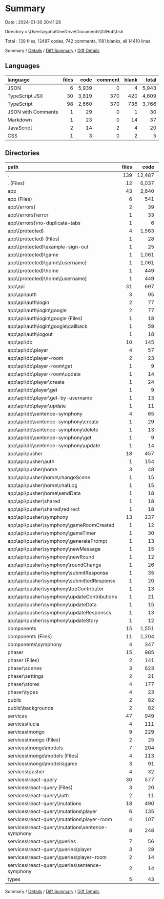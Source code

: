 # Summary

Date : 2024-01-30 20:41:28

Directory c:\\Users\\vypha\\OneDrive\\Documents\\GitHub\\fish

Total : 139 files,  12487 codes, 742 comments, 1181 blanks, all 14410 lines

Summary / [Details](details.md) / [Diff Summary](diff.md) / [Diff Details](diff-details.md)

## Languages
| language | files | code | comment | blank | total |
| :--- | ---: | ---: | ---: | ---: | ---: |
| JSON | 6 | 5,939 | 0 | 4 | 5,943 |
| TypeScript JSX | 30 | 3,819 | 370 | 420 | 4,609 |
| TypeScript | 98 | 2,660 | 370 | 736 | 3,766 |
| JSON with Comments | 1 | 29 | 0 | 1 | 30 |
| Markdown | 1 | 23 | 0 | 14 | 37 |
| JavaScript | 2 | 14 | 2 | 4 | 20 |
| CSS | 1 | 3 | 0 | 2 | 5 |

## Directories
| path | files | code | comment | blank | total |
| :--- | ---: | ---: | ---: | ---: | ---: |
| . | 139 | 12,487 | 742 | 1,181 | 14,410 |
| . (Files) | 12 | 6,037 | 3 | 35 | 6,075 |
| app | 43 | 2,840 | 311 | 510 | 3,661 |
| app (Files) | 6 | 541 | 39 | 42 | 622 |
| app\\(errors) | 2 | 39 | 0 | 4 | 43 |
| app\\(errors)\\error | 1 | 33 | 0 | 2 | 35 |
| app\\(errors)\\no-duplicate-tabs | 1 | 6 | 0 | 2 | 8 |
| app\\(protected) | 4 | 1,563 | 220 | 208 | 1,991 |
| app\\(protected) (Files) | 1 | 28 | 7 | 7 | 42 |
| app\\(protected)\\example-sign-out | 1 | 25 | 4 | 4 | 33 |
| app\\(protected)\\game | 1 | 1,061 | 129 | 137 | 1,327 |
| app\\(protected)\\game\\[username] | 1 | 1,061 | 129 | 137 | 1,327 |
| app\\(protected)\\home | 1 | 449 | 80 | 60 | 589 |
| app\\(protected)\\home\\[username] | 1 | 449 | 80 | 60 | 589 |
| app\\api | 31 | 697 | 52 | 256 | 1,005 |
| app\\api\\auth | 3 | 95 | 10 | 24 | 129 |
| app\\api\\auth\\login | 2 | 77 | 7 | 16 | 100 |
| app\\api\\auth\\login\\google | 2 | 77 | 7 | 16 | 100 |
| app\\api\\auth\\login\\google (Files) | 1 | 18 | 3 | 4 | 25 |
| app\\api\\auth\\login\\google\\callback | 1 | 59 | 4 | 12 | 75 |
| app\\api\\auth\\logout | 1 | 18 | 3 | 8 | 29 |
| app\\api\\db | 10 | 145 | 0 | 42 | 187 |
| app\\api\\db\\player | 4 | 57 | 0 | 18 | 75 |
| app\\api\\db\\player-room | 2 | 23 | 0 | 8 | 31 |
| app\\api\\db\\player-room\\get | 1 | 9 | 0 | 4 | 13 |
| app\\api\\db\\player-room\\update | 1 | 14 | 0 | 4 | 18 |
| app\\api\\db\\player\\create | 1 | 24 | 0 | 5 | 29 |
| app\\api\\db\\player\\get | 1 | 9 | 0 | 4 | 13 |
| app\\api\\db\\player\\get-by-username | 1 | 13 | 0 | 5 | 18 |
| app\\api\\db\\player\\update | 1 | 11 | 0 | 4 | 15 |
| app\\api\\db\\sentence-symphony | 4 | 65 | 0 | 16 | 81 |
| app\\api\\db\\sentence-symphony\\create | 1 | 29 | 0 | 4 | 33 |
| app\\api\\db\\sentence-symphony\\delete | 1 | 13 | 0 | 4 | 17 |
| app\\api\\db\\sentence-symphony\\get | 1 | 9 | 0 | 4 | 13 |
| app\\api\\db\\sentence-symphony\\update | 1 | 14 | 0 | 4 | 18 |
| app\\api\\pusher | 18 | 457 | 42 | 190 | 689 |
| app\\api\\pusher\\auth | 1 | 154 | 30 | 21 | 205 |
| app\\api\\pusher\\home | 3 | 48 | 0 | 13 | 61 |
| app\\api\\pusher\\home\\changeScene | 1 | 15 | 0 | 4 | 19 |
| app\\api\\pusher\\home\\chatLog | 1 | 15 | 0 | 4 | 19 |
| app\\api\\pusher\\home\\sendData | 1 | 18 | 0 | 5 | 23 |
| app\\api\\pusher\\shared | 1 | 18 | 0 | 5 | 23 |
| app\\api\\pusher\\shared\\redirect | 1 | 18 | 0 | 5 | 23 |
| app\\api\\pusher\\symphony | 13 | 237 | 12 | 151 | 400 |
| app\\api\\pusher\\symphony\\gameRoomCreated | 1 | 12 | 0 | 12 | 24 |
| app\\api\\pusher\\symphony\\gameTimer | 1 | 30 | 1 | 17 | 48 |
| app\\api\\pusher\\symphony\\generatePrompt | 1 | 13 | 0 | 11 | 24 |
| app\\api\\pusher\\symphony\\newMessage | 1 | 15 | 0 | 4 | 19 |
| app\\api\\pusher\\symphony\\newRound | 1 | 12 | 2 | 11 | 25 |
| app\\api\\pusher\\symphony\\roundChange | 1 | 26 | 0 | 12 | 38 |
| app\\api\\pusher\\symphony\\submitResponse | 1 | 35 | 4 | 18 | 57 |
| app\\api\\pusher\\symphony\\submittedResponse | 1 | 20 | 5 | 14 | 39 |
| app\\api\\pusher\\symphony\\topContributor | 1 | 13 | 0 | 10 | 23 |
| app\\api\\pusher\\symphony\\updateContributions | 1 | 21 | 0 | 10 | 31 |
| app\\api\\pusher\\symphony\\updateData | 1 | 15 | 0 | 10 | 25 |
| app\\api\\pusher\\symphony\\updateResponses | 1 | 13 | 0 | 11 | 24 |
| app\\api\\pusher\\symphony\\updateStory | 1 | 12 | 0 | 11 | 23 |
| components | 15 | 1,551 | 97 | 142 | 1,790 |
| components (Files) | 11 | 1,204 | 60 | 111 | 1,375 |
| components\\symphony | 4 | 347 | 37 | 31 | 415 |
| phaser | 15 | 985 | 232 | 250 | 1,467 |
| phaser (Files) | 2 | 141 | 10 | 16 | 167 |
| phaser\\scenes | 3 | 623 | 207 | 206 | 1,036 |
| phaser\\settings | 2 | 21 | 1 | 2 | 24 |
| phaser\\stores | 4 | 177 | 14 | 24 | 215 |
| phaser\\types | 4 | 23 | 0 | 2 | 25 |
| public | 2 | 82 | 0 | 1 | 83 |
| public\\backgrounds | 2 | 82 | 0 | 1 | 83 |
| services | 47 | 949 | 99 | 241 | 1,289 |
| services\\lucia | 4 | 111 | 27 | 33 | 171 |
| services\\mongo | 9 | 229 | 15 | 67 | 311 |
| services\\mongo (Files) | 2 | 25 | 11 | 9 | 45 |
| services\\mongo\\models | 7 | 204 | 4 | 58 | 266 |
| services\\mongo\\models (Files) | 4 | 113 | 0 | 31 | 144 |
| services\\mongo\\models\\game | 3 | 91 | 4 | 27 | 122 |
| services\\pusher | 4 | 32 | 2 | 4 | 38 |
| services\\react-query | 30 | 577 | 55 | 137 | 769 |
| services\\react-query (Files) | 3 | 20 | 1 | 9 | 30 |
| services\\react-query\\auth | 2 | 11 | 0 | 4 | 15 |
| services\\react-query\\mutations | 18 | 490 | 54 | 106 | 650 |
| services\\react-query\\mutations\\player | 6 | 135 | 23 | 33 | 191 |
| services\\react-query\\mutations\\player-room | 4 | 107 | 20 | 22 | 149 |
| services\\react-query\\mutations\\sentence-symphony | 8 | 248 | 11 | 51 | 310 |
| services\\react-query\\queries | 7 | 56 | 0 | 18 | 74 |
| services\\react-query\\queries\\player | 3 | 28 | 0 | 9 | 37 |
| services\\react-query\\queries\\player-room | 2 | 14 | 0 | 4 | 18 |
| services\\react-query\\queries\\sentence-symphony | 2 | 14 | 0 | 5 | 19 |
| types | 5 | 43 | 0 | 2 | 45 |

Summary / [Details](details.md) / [Diff Summary](diff.md) / [Diff Details](diff-details.md)